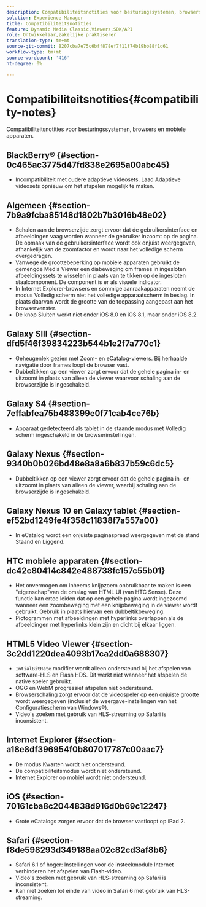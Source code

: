 ```yaml
---
description: Compatibiliteitsnotities voor besturingssystemen, browsers en mobiele apparaten.
solution: Experience Manager
title: Compatibiliteitsnotities
feature: Dynamic Media Classic,Viewers,SDK/API
role: Ontwikkelaar,zakelijke praktiserer
translation-type: tm+mt
source-git-commit: 8207cba7e75c6bff878ef7f11f74b19bb88f1d61
workflow-type: tm+mt
source-wordcount: '416'
ht-degree: 0%

---
```


# Compatibiliteitsnotities{#compatibility-notes}

<!-- Updated April 06, 2021 from https://wiki.corp.adobe.com/pages/viewpage.action?spaceKey=scene7qa&title=s7Viewers%2C+S7SDK%2C+S7OnDemand+Release+Notes - Contact is Sasha -->

Compatibiliteitsnotities voor besturingssystemen, browsers en mobiele apparaten.

## BlackBerry® {#section-0c465ac3775d47fd838e2695a00abc45}

* Incompatibiliteit met oudere adaptieve videosets. Laad Adaptieve videosets opnieuw om het afspelen mogelijk te maken.

## Algemeen {#section-7b9a9fcba85148d1802b7b3016b48e02}

* Schalen aan de browserzijde zorgt ervoor dat de gebruikersinterface en afbeeldingen vaag worden wanneer de gebruiker inzoomt op de pagina. De opmaak van de gebruikersinterface wordt ook onjuist weergegeven, afhankelijk van de zoomfactor en wordt naar het volledige scherm overgedragen.
* Vanwege de groottebeperking op mobiele apparaten gebruikt de gemengde Media Viewer een diabeweging om frames in ingesloten afbeeldingssets te wisselen in plaats van te tikken op de ingesloten staalcomponent. De component is er als visuele indicator.
* In Internet Explorer-browsers en sommige aanraakapparaten neemt de modus Volledig scherm niet het volledige apparaatscherm in beslag. In plaats daarvan wordt de grootte van de toepassing aangepast aan het browservenster.
* De knop Sluiten werkt niet onder iOS 8.0 en iOS 8.1, maar onder iOS 8.2.

## Galaxy SIII {#section-dfd5f46f39834223b544b1e2f7a770c1}

* Geheugenlek gezien met Zoom- en eCatalog-viewers. Bij herhaalde navigatie door frames loopt de browser vast.
* Dubbeltikken op een viewer zorgt ervoor dat de gehele pagina in- en uitzoomt in plaats van alleen de viewer waarvoor schaling aan de browserzijde is ingeschakeld.

## Galaxy S4 {#section-7effabfea75b488399e0f71cab4ce76b}

* Apparaat gedetecteerd als tablet in de staande modus met Volledig scherm ingeschakeld in de browserinstellingen.

## Galaxy Nexus {#section-9340b0b026bd48e8a8a6b837b59c6dc5}

* Dubbeltikken op een viewer zorgt ervoor dat de gehele pagina in- en uitzoomt in plaats van alleen de viewer, waarbij schaling aan de browserzijde is ingeschakeld.

## Galaxy Nexus 10 en Galaxy tablet {#section-ef52bd1249fe4f358c11838f7a557a00}

* In eCatalog wordt een onjuiste paginaspread weergegeven met de stand Staand en Liggend.

## HTC mobiele apparaten {#section-dc42c80414c842e488738fc157c55b01}

* Het onvermogen om inheems knijpzoem onbruikbaar te maken is een &quot;eigenschap&quot;van de omslag van HTML UI (van HTC Sense). Deze functie kan ertoe leiden dat op een gehele pagina wordt ingezoomd wanneer een zoombeweging met een knijpbeweging in de viewer wordt gebruikt. Gebruik in plaats hiervan een dubbeltikbeweging.
* Pictogrammen met afbeeldingen met hyperlinks overlappen als de afbeeldingen met hyperlinks klein zijn en dicht bij elkaar liggen.

## HTML5 Video Viewer {#section-3c2dd1220dea4093b17ca2dd0a688307}

* `IntialBitRate` modifier wordt alleen ondersteund bij het afspelen van software-HLS en Flash HDS. Dit werkt niet wanneer het afspelen de native speler gebruikt.
* OGG en WebM progressief afspelen niet ondersteund.
* Browserschaling zorgt ervoor dat de videospeler op een onjuiste grootte wordt weergegeven (inclusief de weergave-instellingen van het Configuratiescherm van Windows®).
* Video&#39;s zoeken met gebruik van HLS-streaming op Safari is inconsistent.

## Internet Explorer {#section-a18e8df396954f0b807017787c00aac7}

* De modus Kwarten wordt niet ondersteund.
* De compatibiliteitsmodus wordt niet ondersteund.
* Internet Explorer op mobiel wordt niet ondersteund.

## iOS {#section-70161cba8c2044838d916d0b69c12247}

* Grote eCatalogs zorgen ervoor dat de browser vastloopt op iPad 2.

## Safari {#section-f8de598293d349188aa02c82cd3af8b6}

* Safari 6.1 of hoger: Instellingen voor de insteekmodule Internet verhinderen het afspelen van Flash-video.
* Video&#39;s zoeken met gebruik van HLS-streaming op Safari is inconsistent.
* Kan niet zoeken tot einde van video in Safari 6 met gebruik van HLS-streaming.
